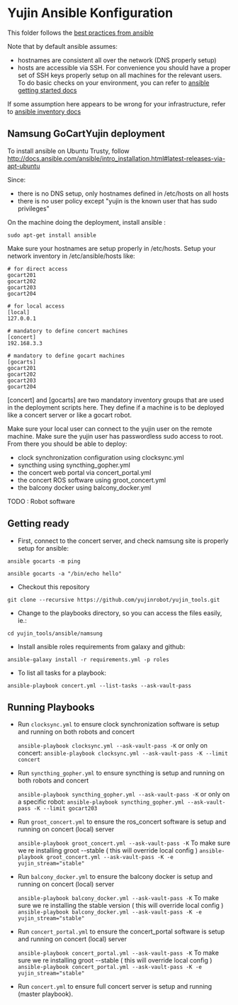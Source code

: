 Yujin Ansible Konfiguration
===========================

This folder follows the [best practices from ansible](http://docs.ansible.com/ansible/playbooks_best_practices.html)

Note that by default ansible assumes:

- hostnames are consistent all over the network (DNS properly setup)
- hosts are accessible via SSH. For convenience you should have a proper set of SSH keys properly setup on all machines for the relevant users.
To do basic checks on your environment, you can refer to [ansible getting started docs](http://docs.ansible.com/ansible/intro_getting_started.html)

If some assumption here appears to be wrong for your infrastructure, refer to [ansible inventory docs](http://docs.ansible.com/ansible/intro_inventory.html#list-of-behavioral-inventory-parameters)

Namsung GoCartYujin deployment
------------------------------

To install ansible on Ubuntu Trusty, follow http://docs.ansible.com/ansible/intro_installation.html#latest-releases-via-apt-ubuntu

Since:

- there is no DNS setup, only hostnames defined in /etc/hosts on all hosts
- there is no user policy except "yujin is the known user that has sudo privileges"

On the machine doing the deployment, install ansible : 

    sudo apt-get install ansible

Make sure your hostnames are setup properly in /etc/hosts.
Setup your network inventory in /etc/ansible/hosts like:

    # for direct access
    gocart201
    gocart202
    gocart203
    gocart204

    # for local access
    [local]
    127.0.0.1
    
    # mandatory to define concert machines
    [concert]
    192.168.3.3
    
    # mandatory to define gocart machines
    [gocarts]
    gocart201
    gocart202
    gocart203
    gocart204

[concert] and [gocarts] are two mandatory inventory groups that are used in the deployment scripts here.
They define if a machine is to be deployed like a concert server or like a gocart robot.

Make sure your local user can connect to the yujin user on the remote machine.
Make sure the yujin user has passwordless sudo access to root.
From there you should be able to deploy:

 - clock synchronization configuration using clocksync.yml
 - syncthing using syncthing_gopher.yml
 - the concert web portal via concert_portal.yml
 - the concert ROS software using groot_concert.yml
 - the balcony docker using balcony_docker.yml
 
TODO : Robot software

Getting ready
-------------

 * First, connect to the concert server, and check namsung site is properly setup for ansible:

`ansible gocarts -m ping`

`ansible gocarts -a "/bin/echo hello"`

 * Checkout this repository

`git clone --recursive https://github.com/yujinrobot/yujin_tools.git`
 
 * Change to the playbooks directory, so you can access the files easily, ie.:

`cd yujin_tools/ansible/namsung`

 * Install ansible roles requirements from galaxy and github:

`ansible-galaxy install -r requirements.yml -p roles`

 * To list all tasks for a playbook:

`ansible-playbook concert.yml --list-tasks --ask-vault-pass`

Running Playbooks
-----------------

* Run `clocksync.yml` to ensure clock synchronization software is setup and running on both robots and concert

    `ansible-playbook clocksync.yml --ask-vault-pass -K`
     or only on concert:
    `ansible-playbook clocksync.yml --ask-vault-pass -K --limit concert`

* Run `syncthing_gopher.yml` to ensure syncthing is setup and running on both robots and concert

    `ansible-playbook syncthing_gopher.yml --ask-vault-pass -K`
     or only on a specific robot:
    `ansible-playbook syncthing_gopher.yml --ask-vault-pass -K --limit gocart203`

* Run `groot_concert.yml` to ensure the ros_concert software is setup and running on concert (local) server

    `ansible-playbook groot_concert.yml --ask-vault-pass -K`
     To make sure we re installing groot --stable ( this will override local config )
     `ansible-playbook groot_concert.yml --ask-vault-pass -K -e yujin_stream="stable"`

* Run `balcony_docker.yml` to ensure the balcony docker is setup and running on concert (local) server
    
    `ansible-playbook balcony_docker.yml --ask-vault-pass -K`
    To make sure we re installing the stable version ( this will override local config )
     `ansible-playbook balcony_docker.yml --ask-vault-pass -K -e yujin_stream="stable"`

* Run `concert_portal.yml` to ensure the concert_portal software is setup and running on concert (local) server

    `ansible-playbook concert_portal.yml --ask-vault-pass -K`
     To make sure we re installing groot --stable ( this will override local config )
     `ansible-playbook concert_portal.yml --ask-vault-pass -K -e yujin_stream="stable"`
    
* Run `concert.yml` to ensure full concert server is setup and running (master playbook).


 
  
